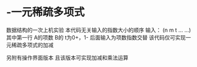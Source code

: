 # -一元稀疏多项式
数据结构的一次上机实验
本代码无关输入的指数大小的顺序
输入：
(n m t
  ...
  ...)
  其中第一行 A的项数 B的 t为0+，1-
  后面输入为项数指数交替
  该代码仅可实现一元稀疏多项式的加减
  
另附有操作界面版本
且该版本可实现加减和乘法运算
